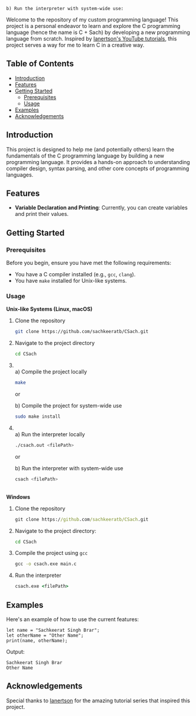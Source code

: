     b) Run the interpreter with system-wide use:

Welcome to the repository of my custom programming language! This project is a personal endeavor to learn and explore the C programming language (hence the name is C + Sach) by developing a new programming language from scratch. Inspired by [Ianertson's YouTube tutorials](https://www.youtube.com/@helloworldcode), this project serves a way for me to learn C in a creative way.

## Table of Contents

- [Introduction](#introduction)
- [Features](#features)
- [Getting Started](#getting-started)
  - [Prerequisites](#prerequisites)
  - [Usage](#usage)
- [Examples](#examples)
- [Acknowledgements](#acknowledgements)

## Introduction

This project is designed to help me (and potentially others) learn the fundamentals of the C programming language by building a new programming language. It provides a hands-on approach to understanding compiler design, syntax parsing, and other core concepts of programming languages.

## Features

- **Variable Declaration and Printing**: Currently, you can create variables and print their values.

## Getting Started

### Prerequisites

Before you begin, ensure you have met the following requirements:

- You have a C compiler installed (e.g., ```gcc```, ```clang```).
- You have ```make``` installed for Unix-like systems.

### Usage
**Unix-like Systems (Linux, macOS)**
1. Clone the repository
    ```sh
    git clone https://github.com/sachkeeratb/CSach.git
    ```
2. Navigate to the project directory
    ```sh
    cd CSach
    ```
3. \
    a) Compile the project locally
    ```sh
    make
    ```

    or

    b) Compile the project for system-wide use
    ```sh
    sudo make install
    ```
4. \
    a) Run the interpreter locally
    ```sh
    ./csach.out <filePath>
    ```
    or

    b) Run the interpreter with system-wide use
    ```sh
    csach <filePath>
    ```
    
\
**Windows**
1. Clone the repository
    ```cmd
    git clone https://github.com/sachkeeratb/CSach.git
    ```
2. Navigate to the project directory:
    ```cmd
    cd CSach
    ```
3. Compile the project using ```gcc```
    ```cmd
   gcc -o csach.exe main.c
   ```
4. Run the interpreter
    ```cmd
    csach.exe <filePath>
    ```
    

## Examples

Here's an example of how to use the current features:

```
let name = "Sachkeerat Singh Brar";
let otherName = "Other Name";
print(name, otherName);
```
Output:
```
Sachkeerat Singh Brar
Other Name
```

## Acknowledgements
Special thanks to [Ianertson](https://www.youtube.com/@helloworldcode) for the amazing tutorial series that inspired this project.
